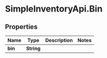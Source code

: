 # SimpleInventoryApi.Bin

## Properties
Name | Type | Description | Notes
------------ | ------------- | ------------- | -------------
**bin** | **String** |  | 
